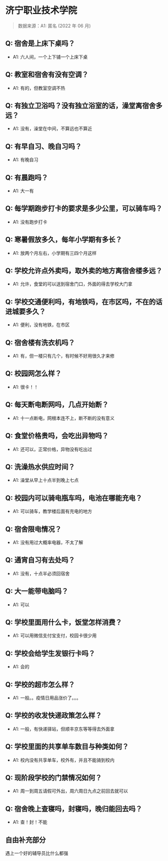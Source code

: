 # 济宁职业技术学院

> 数据来源：A1: 匿名 (2022 年 06 月)

## Q: 宿舍是上床下桌吗？

- A1: 六人间，一个上下铺一个上床下桌

## Q: 教室和宿舍有没有空调？

- A1: 有的，但教室空调不热

## Q: 有独立卫浴吗？没有独立浴室的话，澡堂离宿舍多远？

- A1: 没有，澡堂在中间，不算远也不算近

## Q: 有早自习、晚自习吗？

- A1: 有晚自习

## Q: 有晨跑吗？

- A1: 大一有

## Q: 每学期跑步打卡的要求是多少公里，可以骑车吗？

- A1: 没有跑步打卡

## Q: 寒暑假放多久，每年小学期有多长？

- A1: 放两个月左右，小学期有三四个月这样

## Q: 学校允许点外卖吗，取外卖的地方离宿舍楼多远？

- A1: 允许，食堂的可以送到宿舍门口，外面的得去学校大门拿

## Q: 学校交通便利吗，有地铁吗，在市区吗，不在的话进城要多久？

- A1: 便利，没有地铁，在市区

## Q: 宿舍楼有洗衣机吗？

- A1: 有，但一楼只有几个，有时候不好用很久才来修

## Q: 校园网怎么样？

- A1: 很卡！！

## Q: 每天断电断网吗，几点开始断？

- A1: 十一点断电，网根本连不上，断不断的没有意义

## Q: 食堂价格贵吗，会吃出异物吗？

- A1: 还可以，正常价格，异物没有吃出过

## Q: 洗澡热水供应时间？

- A1: 澡堂从早上十点半到晚上七点

## Q: 校园内可以骑电瓶车吗，电池在哪能充电？

- A1: 可以骑车，教学楼后面有充电的地方

## Q: 宿舍限电情况？

- A1: 没有用过大概率电器，不太了解

## Q: 通宵自习有去处吗？

- A1: 没有，十点半必须回宿舍

## Q: 大一能带电脑吗？

- A1: 可以

## Q: 学校里面用什么卡，饭堂怎样消费？

- A1: 可以用微信支付宝支付，校园卡很少用

## Q: 学校会给学生发银行卡吗？

- A1: 会的

## Q: 学校的超市怎么样？

- A1: 一般。。疫情日用品涨价了。。。

## Q: 学校的收发快递政策怎么样？

- A1: 一般，有快递驿站，但顺丰京东等等得去外面拿

## Q: 学校里面的共享单车数目与种类如何？

- A1: 校内没有共享单车，校外有，并且不能骑到校内

## Q: 现阶段学校的门禁情况如何？

- A1: 周一到周五请假可外出，周六周日九点之前回去就可以

## Q: 宿舍晚上查寝吗，封寝吗，晚归能回去吗？

- A1: 查！封！不能

## 自由补充部分

遇上一个好的辅导员比什么都强